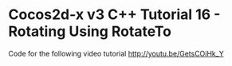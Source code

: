 Cocos2d-x v3 C++ Tutorial 16 - Rotating Using RotateTo 
=======================================================

Code for the following video tutorial http://youtu.be/GetsCOiHk_Y
